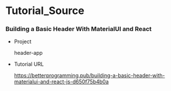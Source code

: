 # Tutorial_Source

### Building a Basic Header With MaterialUI and React

- Project

  header-app

- Tutorial URL

  https://betterprogramming.pub/building-a-basic-header-with-materialui-and-react-js-d650f75b4b0a
